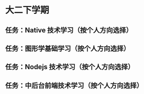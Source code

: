 # 大二下学期

## 任务：Native 技术学习（按个人方向选择）

## 任务：图形学基础学习（按个人方向选择）

## 任务：Nodejs 技术学习（按个人方向选择）

## 任务：中后台前端技术学习（按个人方向选择）
